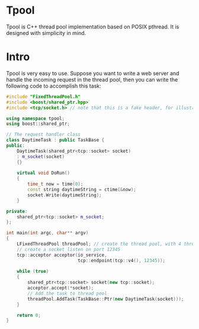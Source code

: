 Tpool
======

Tpool is C++ thread pool implementation based on POSIX pthread. It is designed with simplicity in mind.

Intro
======

Tpool is very easy to use. Suppose you want to write a web server and handle the incoming request in the thread pool,
then you can write the following code to accomplish this task:

```cpp
#include "FixedThreadPool.h"
#include <boost/shared_ptr.hpp>
#include <tcp/socket.h> // note that this is a fake header, for illustration purpose

using namespace tpool;
using boost::shared_ptr;

// The request handler class
class DaytimeTask : public TaskBase {
public:
    DaytimeTask(shared_ptr<tcp::socket> socket)
    : m_socket(socket)
    {}
    
    virtual void DoRun()
    {
        time_t now = time(0);
        const string daytimeString = ctime(&now);
        socket.Write(daytimeString);
    }

private:
    shared_ptr<tcp::socket> m_socket;
};

int main(int argc, char** argv)
{
    LFixedThreadPool threadPool; // create the thread pool, with 4 threads by default
    // create a socket listen on port 12345
    tcp::acceptor acceptor(io_service,
                           tcp::endpoint(tcp::v4(), 12345));
    
    while (true)
    {
        shared_ptr<tcp::socket> socket(new tcp::socket);
        acceptor.accept(*socket);
        // Add the task to thread pool
        threadPool.AddTask(TaskBase::Ptr(new DaytimeTask(socket)));
    }

    return 0;
}
```
